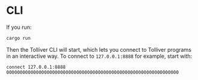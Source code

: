 # CLI

If you run:
```sh
cargo run
```

Then the Tolliver CLI will start, which lets you connect to Tolliver programs in an interactive way. To connect to `127.0.0.1:8888` for example, start with:
```tolliver
connect 127.0.0.1:8888 0000000000000000000000000000000000000000000000000000000000000000
```
